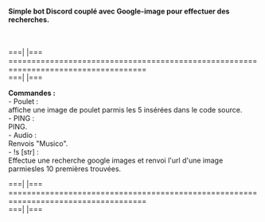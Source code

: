 <h4>Simple bot Discord couplé avec Google-image pour effectuer des recherches.</h4><br>

===|																			|===<br>
====================================================================================<br>
===|																			|===<br>

<strong>Commandes :</strong><br>
    - Poulet :<br>			affiche une image de poulet parmis les 5 insérées dans le code source.<br>
    - PING :<br>			PING.<br>
    - Audio :<br>			Renvois "Musico".<br>
    - !s [str] :<br>			Effectue une recherche google images et renvoi l'url d'une image parmiesles 10 premières trouvées.<br>

===|																			|===<br>
====================================================================================<br>
===|																			|===<br>